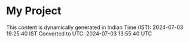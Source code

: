 # My Project

This content is dynamically generated in Indian Time (IST): 2024-07-03 19:25:40 IST
Converted to UTC: 2024-07-03 13:55:40 UTC
